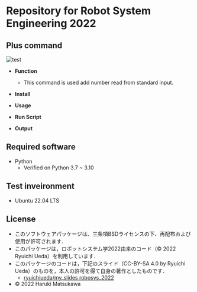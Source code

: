 # **Repository for Robot System Engineering 2022**

## Plus command

 ![test](https://github.com/haru0130/robosys2022/actions/workflows/test.yml/badge.svg)

* **Function**

  * This command is used add number read from standard input.
* **Install**
* **Usage**
* **Run Script**
* **Output**





## Required software



 * Python 
   * Verified on Python 3.7 ~ 3.10

## Test inveironment


 * Ubuntu 22.04 LTS

## License


* このソフトウェアパッケージは、三条項BSDライセンスの下、再配布および使用が許可されます.
* このパッケージは，ロボットシステム学2022由来のコード（© 2022 Ryuichi Ueda）を利用しています．
* このパッケージのコードは，下記のスライド（CC-BY-SA 4.0 by Ryuichi Ueda）のものを，本人の許可を得て自身の著作としたものです．
    * [ryuichiueda/my_slides robosys_2022][def]
* © 2022 Haruki Matsukawa

[def]: https://github.com/ryuichiueda/my_slides/tree/master/robosys_2022